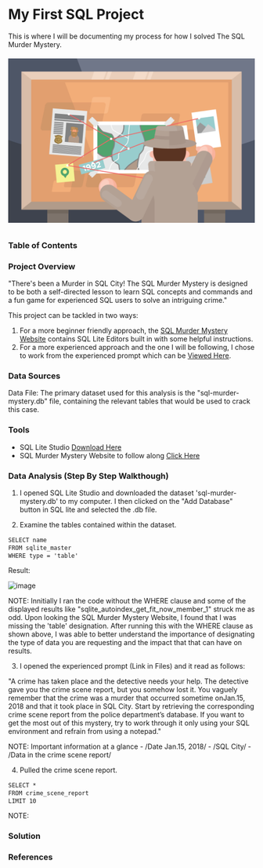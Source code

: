 # My First SQL Project 

This is where I will be documenting my process for how I solved The SQL Murder Mystery.

###### ![Dashboard](174092-clue-illustration.png)

### Table of Contents 


### Project Overview

"There's been a Murder in SQL City! The SQL Murder Mystery is designed to be both a self-directed lesson to learn SQL concepts and commands and a fun game for experienced SQL users to solve an intriguing crime."

This project can be tackled in two ways: 
1. For a more beginner friendly approach, the [SQL Murder Mystery Website](https://mystery.knightlab.com) contains SQL Lite Editors built in with some helpful instructions. 
2. For a more experienced approach and the one I will be following, I chose to work from the experienced prompt which can be [Viewed Here](prompt_experienced.pdf).

### Data Sources

Data File: The primary dataset used for this analysis is the "sql-murder-mystery.db" file, containing the relevant tables that would be used to crack this case. 

### Tools

- SQL Lite Studio [Download Here](https://sqlitestudio.pl)
- SQL Murder Mystery Website to follow along [Click Here](https://mystery.knightlab.com/#experienced)

### Data Analysis (Step By Step Walkthough)

1. I opened SQL Lite Studio and downloaded the dataset 'sql-murder-mystery.db' to my computer. I then clicked on the "Add Database" button in SQL lite and selected the .db file.

2. Examine the tables contained within the dataset.

```
SELECT name 
FROM sqlite_master
WHERE type = 'table'
```
Result: 

![image](https://github.com/ccomunaDA/Data_Detective/assets/157404145/6539412b-306b-4b3a-9668-22e2576b4d31)

NOTE: Innitially I ran the code without the WHERE clause and some of the displayed results like "sqlite_autoindex_get_fit_now_member_1" struck me as odd. Upon looking the SQL Murder Mystery Website, I found that I was missing the 'table' designation. After running this with the WHERE clause as shown above, I was able to better understand the importance of designating the type of data you are requesting and the impact that that can have on results.

3. I opened the experienced prompt (Link in Files) and it read as follows:

"A crime has taken place and the detective needs your help. The detective gave you the crime scene report, but you somehow lost it. You vaguely remember that the crime was a ​murder​ that occurred sometime on ​Jan.15, 2018​ and that it took place in ​SQL City​. Start by retrieving the corresponding crime scene report from the police department’s database. If you want to get the most out of this mystery, try to work through it only using your SQL environment and refrain from using a notepad."

NOTE: Important information at a glance - /Date Jan.15, 2018/ - /SQL City/ - /Data in the crime scene report/ 

4. Pulled the crime scene report.

```
SELECT *
FROM crime_scene_report
LIMIT 10
```

NOTE: 

### Solution

### References

